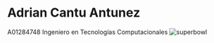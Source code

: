 # Adrian Cantu Antunez
A01284748
Ingeniero en Tecnologías Computacionales
![superbowl](https://user-images.githubusercontent.com/89538415/143924249-f18295b5-dcc2-4704-87c0-83652df9ab10.jpg)
